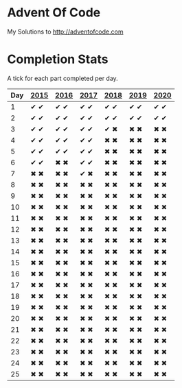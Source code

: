 ﻿# Advent Of Code
My Solutions to http://adventofcode.com

# Completion Stats

A tick for each part completed per day.

| Day | [2015](http://adventofcode.com/2015) | [2016](http://adventofcode.com/2016) | [2017](http://adventofcode.com/2017) | [2018](http://adventofcode.com/2018) | [2019](http://adventofcode.com/2019) | [2020](http://adventofcode.com/2020) |
|-----|--------------------------------------|--------------------------------------|--------------------------------------|--------------------------------------|--------------------------------------|--------------------------------------|
| 1   | ✔ ✔ | ✔ ✔ | ✔ ✔ | ✔ ✔ | ✔ ✔ | ✔ ✔ |
| 2   | ✔ ✔ | ✔ ✔ | ✔ ✔ | ✔ ✔ | ✔ ✔ | ✔ ✔ |
| 3   | ✔ ✔ | ✔ ✔ | ✔ ✔ | ✔ ✖ | ✖ ✖ | ✖ ✖ |
| 4   | ✔ ✔ | ✔ ✔ | ✔ ✔ | ✖ ✖ | ✖ ✖ | ✖ ✖ |
| 5   | ✔ ✔ | ✔ ✔ | ✔ ✔ | ✖ ✖ | ✖ ✖ | ✖ ✖ |
| 6   | ✔ ✔ | ✖ ✖ | ✔ ✔ | ✖ ✖ | ✖ ✖ | ✖ ✖ |
| 7   | ✖ ✖ | ✖ ✖ | ✔ ✖ | ✖ ✖ | ✖ ✖ | ✖ ✖ |
| 8   | ✖ ✖ | ✖ ✖ | ✖ ✖ | ✖ ✖ | ✖ ✖ | ✖ ✖ |
| 9   | ✖ ✖ | ✖ ✖ | ✖ ✖ | ✖ ✖ | ✖ ✖ | ✖ ✖ |
| 10  | ✖ ✖ | ✖ ✖ | ✖ ✖ | ✖ ✖ | ✖ ✖ | ✖ ✖ |
| 11  | ✖ ✖ | ✖ ✖ | ✖ ✖ | ✖ ✖ | ✖ ✖ | ✖ ✖ |
| 12  | ✖ ✖ | ✖ ✖ | ✖ ✖ | ✖ ✖ | ✖ ✖ | ✖ ✖ |
| 13  | ✖ ✖ | ✖ ✖ | ✖ ✖ | ✖ ✖ | ✖ ✖ | ✖ ✖ |
| 14  | ✖ ✖ | ✖ ✖ | ✖ ✖ | ✖ ✖ | ✖ ✖ | ✖ ✖ |
| 15  | ✖ ✖ | ✖ ✖ | ✖ ✖ | ✖ ✖ | ✖ ✖ | ✖ ✖ |
| 16  | ✖ ✖ | ✖ ✖ | ✖ ✖ | ✖ ✖ | ✖ ✖ | ✖ ✖ |
| 17  | ✖ ✖ | ✖ ✖ | ✖ ✖ | ✖ ✖ | ✖ ✖ | ✖ ✖ |
| 18  | ✖ ✖ | ✖ ✖ | ✖ ✖ | ✖ ✖ | ✖ ✖ | ✖ ✖ |
| 19  | ✖ ✖ | ✖ ✖ | ✖ ✖ | ✖ ✖ | ✖ ✖ | ✖ ✖ |
| 20  | ✖ ✖ | ✖ ✖ | ✖ ✖ | ✖ ✖ | ✖ ✖ | ✖ ✖ |
| 21  | ✖ ✖ | ✖ ✖ | ✖ ✖ | ✖ ✖ | ✖ ✖ | ✖ ✖ |
| 22  | ✖ ✖ | ✖ ✖ | ✖ ✖ | ✖ ✖ | ✖ ✖ | ✖ ✖ |
| 23  | ✖ ✖ | ✖ ✖ | ✖ ✖ | ✖ ✖ | ✖ ✖ | ✖ ✖ |
| 24  | ✖ ✖ | ✖ ✖ | ✖ ✖ | ✖ ✖ | ✖ ✖ | ✖ ✖ |
| 25  | ✖ ✖ | ✖ ✖ | ✖ ✖ | ✖ ✖ | ✖ ✖ | ✖ ✖ |      

